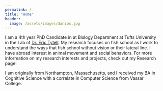 ```yaml
---
permalink: /
title: "Home"
header:
  image: /assets/images/danios.jpg
---
```


I am a 4th year PhD Candidate in at Biology Department at Tufts University in the Lab of [Dr. Eric Tytell](https://as.tufts.edu/biology/people/faculty/eric-d-tytell). My research focuses on fish school as I work to understand the ways that fish school without vision or their lateral line. I have abroad interest in animal movement and social behaviors. For more information on my research interests and projects, check out my Research page!

I am originally from Northampton, Massachusetts, and I received my BA in Cognitive Science with a correlate in Computer Science from Vassar College.


